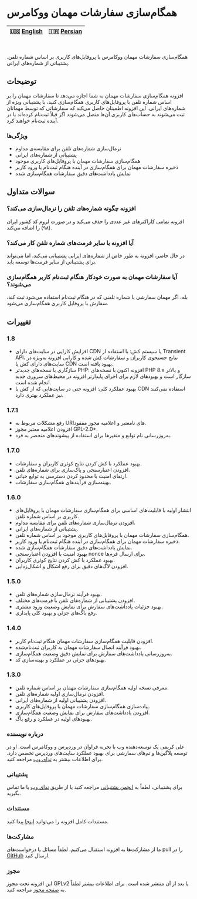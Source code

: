 # همگام‌سازی سفارشات مهمان ووکامرس

| 🇺🇸 [English](README.md) | 🇮🇷 [Persian](README-FA.md) |
|--------------------------|----------------------------|
<br>

همگام‌سازی سفارشات مهمان ووکامرس با پروفایل‌های کاربری بر اساس شماره تلفن. پشتیبانی از شماره‌های ایرانی.

## توضیحات
افزونه همگام‌سازی سفارشات مهمان به شما اجازه می‌دهد تا سفارشات مهمان را بر اساس شماره تلفن با پروفایل‌های کاربری همگام‌سازی کنید، با پشتیبانی ویژه از شماره‌های ایرانی. این افزونه اطمینان حاصل می‌کند که سفارشاتی که توسط مهمانان ثبت می‌شوند به حساب‌های کاربری آن‌ها متصل می‌شوند اگر قبلاً ثبت‌نام کرده‌اند یا در آینده ثبت‌نام خواهند کرد.

### ویژگی‌ها
- نرمال‌سازی شماره‌های تلفن برای مقایسه‌ی مداوم
- پشتیبانی از شماره‌های ایرانی
- همگام‌سازی سفارشات مهمان با پروفایل‌های کاربری موجود
- ذخیره سفارشات مهمان برای همگام‌سازی در آینده هنگام ثبت‌نام یا ورود کاربر
- نمایش یادداشت‌های دقیق سفارشات همگام‌سازی شده

## سوالات متداول

### افزونه چگونه شماره‌های تلفن را نرمال‌سازی می‌کند؟
افزونه تمامی کاراکترهای غیر عددی را حذف می‌کند و در صورت لزوم کد کشور ایران (۹۸) را اضافه می‌کند.

### آیا افزونه با سایر فرمت‌های شماره تلفن کار می‌کند؟
در حال حاضر، افزونه به طور خاص از شماره‌های ایرانی پشتیبانی می‌کند، اما می‌تواند برای پشتیبانی از سایر فرمت‌ها توسعه یابد.

### آیا سفارشات مهمان به صورت خودکار هنگام ثبت‌نام کاربر همگام‌سازی می‌شوند؟
بله، اگر مهمان سفارشی با شماره تلفنی که در هنگام ثبت‌نام استفاده می‌شود ثبت کند، سفارش با پروفایل کاربری همگام‌سازی می‌شود.

## تغییرات

### 1.8
- افزایش کارایی در سایت‌های دارای CDN یا سیستم کش: با استفاده از Transient API، نتایج جستجوی کاربران و سفارشات کش شده و کارایی افزونه به‌ویژه در سایت‌های دارای کش یا CDN بهبود یافته است.
- سازگاری با نسخه‌های جدیدتر PHP: افزونه اکنون با نسخه‌های PHP 8.x و بالاتر سازگار است و بهبودهای لازم برای اجرای پایدارتر افزونه در محیط‌های سروری جدید انجام شده است.
- بهبود عملکرد کلی: افزونه حتی در سایت‌هایی که از کش یا CDN استفاده نمی‌کنند نیز عملکرد بهتری دارد.

### 1.7.1
- رفع مشکلات مربوط به URIهای نامعتبر و اعلامیه مجوز مفقود.
- افزودن اعلامیه معتبر مجوز GPL-2.0+.
- به‌روزرسانی نام توابع و متغیرها برای استفاده از پیشوندهای منحصر به فرد.

### 1.7.0
- بهبود عملکرد با کش کردن نتایج کوئری کاربران و سفارشات.
- افزودن اعتبارسنجی و پاک‌سازی برای شماره‌های تلفن.
- ارتقای امنیت با محدود کردن دسترسی به توابع حیاتی.
- بهینه‌سازی فرآیندهای همگام‌سازی سفارشات.

### 1.6.0
- انتشار اولیه با قابلیت‌های اساسی برای همگام‌سازی سفارشات مهمان با پروفایل‌های کاربری بر اساس شماره تلفن.
- افزودن نرمال‌سازی شماره‌های تلفن برای مقایسه مداوم.
- پشتیبانی از شماره‌های ایرانی.
- همگام‌سازی سفارشات مهمان با پروفایل‌های کاربری موجود بر اساس شماره تلفن.
- ذخیره سفارشات مهمان برای همگام‌سازی در آینده هنگام ثبت‌نام یا ورود کاربر.
- نمایش یادداشت‌های دقیق سفارشات همگام‌سازی شده.
- بهبود امنیت با افزودن اعتبارسنجی nonce برای ارسال فرم‌ها.
- بهبود عملکرد با کش کردن نتایج کوئری کاربران.
- افزودن لاگ‌های دقیق برای رفع اشکال و اشکال‌زدایی.

### 1.5.0
- بهبود فرآیند نرمال‌سازی شماره‌های تلفن.
- افزودن پشتیبانی از شماره‌های تلفن با فرمت‌های مختلف.
- بهبود جزئیات یادداشت‌های سفارش برای نمایش وضعیت ورود مشتری.
- رفع باگ‌های جزئی و بهبود کلی پایداری.

### 1.4.0
- افزودن قابلیت همگام‌سازی سفارشات مهمان هنگام ثبت‌نام کاربر.
- بهبود فرآیند اتصال سفارشات مهمان به کاربران ثبت‌نام‌شده.
- به‌روزرسانی یادداشت‌های سفارش برای نمایش دقیق وضعیت همگام‌سازی.
- بهبودهای جزئی در عملکرد و بهینه‌سازی کد.

### 1.3.0
- معرفی نسخه اولیه همگام‌سازی سفارشات مهمان بر اساس شماره تلفن.
- افزودن نرمال‌سازی اولیه شماره‌های تلفن.
- افزودن پشتیبانی اولیه از شماره‌های ایرانی.
- پیاده‌سازی همگام‌سازی سفارشات مهمان با پروفایل‌های کاربری.
- افزودن یادداشت‌های سفارش برای نمایش وضعیت همگام‌سازی.
- بهبودهای اولیه در عملکرد و رفع باگ.

### درباره نویسنده
علی کریمی یک توسعه‌دهنده وب با تجربه فراوان در وردپرس و ووکامرس است. او در توسعه پلاگین‌ها و تم‌های سفارشی برای بهبود عملکرد سایت‌های وردپرس تخصص دارد. برای اطلاعات بیشتر به [ندای وب](https://nedayeweb.ir) مراجعه کنید.

### پشتیبانی
برای پشتیبانی، لطفاً به [انجمن پشتیبانی](https://wordpress.org/support/plugin/guest-order-sync) مراجعه کنید یا از طریق [ندای وب](https://nedayeweb.ir) با ما تماس بگیرید.

### مستندات
مستندات کامل افزونه را می‌توانید [اینجا](https://github.com/clonerdev/WooCommerce-Guest-Order-Sync) پیدا کنید.

### مشارکت‌ها
ما از مشارکت‌ها به افزونه استقبال می‌کنیم. لطفاً مسائل یا درخواست‌های pull را در [GitHub](https://github.com/clonerdev/WooCommerce-Guest-Order-Sync) ارسال کنید.

### مجوز
این افزونه تحت مجوز GPLv2 یا بعد از آن منتشر شده است. برای اطلاعات بیشتر لطفاً به [صفحه مجوز](https://www.gnu.org/licenses/gpl-2.0.html) مراجعه کنید.
